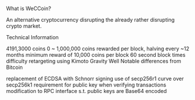 What is WeCCoin?

An alternative cryptocurrency disrupting the already rather disrupting crypto market.

Technical Information

4191,3000 coins
0 ~ 1,000,000 coins rewarded per block, halving every ~12 months
minimum reward of 10,000 coins per block
60 second block times
difficulty retargeting using Kimoto Gravity Well
Notable differences from Bitcoin

replacement of ECDSA with Schnorr signing
use of secp256r1 curve over secp256k1
requirement for public key when verifying transactions
modification to RPC interface s.t. public keys are Base64 encoded